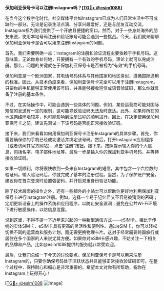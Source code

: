**保加利亚保号卡可以注册Instagram吗？[[TG💪+ @esim1088](https://t.me/s/esim1088)]**

在当今这个数字化时代，社交媒体平台如Instagram已成为人们日常生活中不可或缺的一部分。无论是记录生活点滴、分享兴趣爱好，还是与朋友互动交流，Instagram都为我们提供了一个开放且便捷的窗口。然而，对于一些身处海外的朋友来说，使用本地号码注册和验证账号可能会遇到一些挑战。今天，我们就来聊聊保加利亚保号卡是否可以用来注册Instagram的问题。

首先，我们需要明确一点：Instagram的注册和验证流程主要依赖于手机号码。这意味着，无论你身处何地，只要拥有一个有效的手机号码，理论上就可以完成注册。那么，问题的关键就在于保加利亚保号卡是否被视为“有效”的手机号码。

保加利亚是一个欧洲国家，其电话号码体系与其他国家和地区类似，遵循国际通用的标准。因此，从技术角度来看，保加利亚保号卡完全可以用于注册Instagram。只要你的手机能够正常使用该号码，并且能够接收短信或语音验证码，那么你就具备了注册的基本条件。

不过，在实际操作中，可能会遇到一些具体的问题。例如，某些运营商可能对国际短信的发送有一定的限制，这可能导致验证码无法及时送达。此外，如果你所在的地区网络环境较差，也可能影响到注册过程的顺利进行。因此，在决定使用保加利亚保号卡之前，建议先测试一下该号码是否能正常接收验证码。

接下来，我们来看看如何用保加利亚保号卡注册Instagram的具体步骤。首先，你需要确保你的手机已经成功激活并绑定该号码。然后，打开Instagram应用程序（或者访问其官方网站），点击“注册”按钮。接下来，按照提示输入你的个人信息，包括名字、电子邮件地址等。最后一步是输入你的保加利亚手机号码，并等待接收验证码。

如果一切顺利，你将很快收到一条来自Instagram的短信，其中包含一个六位数的验证码。输入验证码后，你就完成了基本的注册过程。当然，为了保护账户安全，建议你在首次登录时设置强密码，并开启双重身份验证功能。

除了技术层面的操作之外，还有一些额外的小贴士可以帮助你更好地利用保加利亚保号卡进行Instagram注册。例如，选择一个易于记忆但又不容易被猜测的密码；定期更新设备上的操作系统和应用程序，以防止安全漏洞；避免在公共Wi-Fi环境下进行敏感操作，以防信息泄露。

说到这里，不得不提一下近年来兴起的一种新型通信方式——eSIM卡。相比于传统的实体SIM卡，eSIM卡具有更高的灵活性和便利性。通过eSIM卡，你可以轻松切换不同的运营商和服务计划，而无需更换物理卡片。这对于经常需要跨国旅行或居住在多个国家的人来说尤其方便。如果你对eSIM卡感兴趣，不妨关注一下相关的品牌和产品，比如@esim1088提供的服务就非常受欢迎。

最后，让我们总结一下今天的讨论要点。保加利亚保号卡是可以用来注册Instagram的，只要你确保号码处于活跃状态并且能够正常接收验证码即可。在整个过程中，保持耐心和细心是非常重要的。希望本文对你有所帮助，祝你在Instagram上玩得开心！

[[TG💪+ @esim1088](https://t.me/s/esim1088) ![Image](https://i.postimg.cc/4NQfJmqS/Snipaste-2025-05-13-00-14-12.png)]